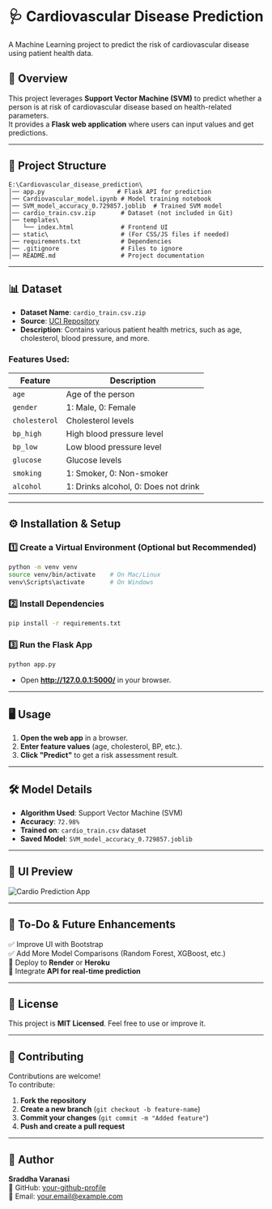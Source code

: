 
# 🩺 Cardiovascular Disease Prediction  

A Machine Learning project to predict the risk of cardiovascular disease using patient health data.

## 🚀 Overview  
This project leverages **Support Vector Machine (SVM)** to predict whether a person is at risk of cardiovascular disease based on health-related parameters.  
It provides a **Flask web application** where users can input values and get predictions.

---

## 📂 Project Structure  
```
E:\Cardiovascular_disease_prediction\
│── app.py                    # Flask API for prediction  
│── Cardiovascular_model.ipynb # Model training notebook  
│── SVM_model_accuracy_0.729857.joblib  # Trained SVM model  
│── cardio_train.csv.zip       # Dataset (not included in Git)  
│── templates\  
│   └── index.html             # Frontend UI  
│── static\                    # (For CSS/JS files if needed)  
│── requirements.txt           # Dependencies  
│── .gitignore                 # Files to ignore  
│── README.md                  # Project documentation  
```

---

## 📊 Dataset  
- **Dataset Name**: `cardio_train.csv.zip`  
- **Source**: [UCI Repository](https://archive.ics.uci.edu/ml/datasets/heart+disease)  
- **Description**: Contains various patient health metrics, such as age, cholesterol, blood pressure, and more.  

### Features Used:
| Feature | Description |
|---------|-------------|
| `age` | Age of the person |
| `gender` | 1: Male, 0: Female |
| `cholesterol` | Cholesterol levels |
| `bp_high` | High blood pressure level |
| `bp_low` | Low blood pressure level |
| `glucose` | Glucose levels |
| `smoking` | 1: Smoker, 0: Non-smoker |
| `alcohol` | 1: Drinks alcohol, 0: Does not drink |

---

## ⚙️ Installation & Setup  
### **1️⃣ Create a Virtual Environment (Optional but Recommended)**
```sh
python -m venv venv
source venv/bin/activate    # On Mac/Linux
venv\Scripts\activate       # On Windows
```

### **2️⃣ Install Dependencies**  
```sh
pip install -r requirements.txt
```

### **3️⃣ Run the Flask App**  
```sh
python app.py
```
- Open **http://127.0.0.1:5000/** in your browser.

---

## 🖥️ Usage  
1. **Open the web app** in a browser.  
2. **Enter feature values** (age, cholesterol, BP, etc.).  
3. **Click "Predict"** to get a risk assessment result.  

---

## 🛠️ Model Details  
- **Algorithm Used**: Support Vector Machine (SVM)  
- **Accuracy**: `72.98%`  
- **Trained on**: `cardio_train.csv` dataset  
- **Saved Model**: `SVM_model_accuracy_0.729857.joblib`  

---

## 📸 UI Preview  
![Cardio Prediction App](https://via.placeholder.com/600x300?text=App+Screenshot)  

---

## 📌 To-Do & Future Enhancements  
✅ Improve UI with Bootstrap  
✅ Add More Model Comparisons (Random Forest, XGBoost, etc.)  
🔲 Deploy to **Render** or **Heroku**  
🔲 Integrate **API for real-time prediction**  

---

## 📜 License  
This project is **MIT Licensed**. Feel free to use or improve it.  

---

## 🙌 Contributing  
Contributions are welcome!  
To contribute:  
1. **Fork the repository**  
2. **Create a new branch** (`git checkout -b feature-name`)  
3. **Commit your changes** (`git commit -m "Added feature"`)  
4. **Push and create a pull request**  

---

## 📝 Author  
**Sraddha Varanasi**  
💼 GitHub: [your-github-profile](https://github.com/your-username)  
📧 Email: your.email@example.com  
```
